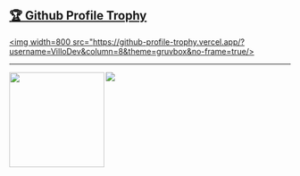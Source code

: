 <a href="https://github.com/ryo-ma/github-profile-trophy"><h2>🏆 Github Profile Trophy</h2></a>
<a href="https://github.com/ryo-ma/github-profile-trophy">
  <img width=800 src="https://github-profile-trophy.vercel.app/?username=VilloDev&column=8&theme=gruvbox&no-frame=true/>
</a>


---

<div>
  <img height="170" align="left" src="https://github-readme-stats.vercel.app/api?username=VilloDev&count_private=true&include_all_commits=true" />
  <img src="https://github-readme-stats.vercel.app/api/top-langs/?username=ryo-ma&layout=compact" />
</div>
